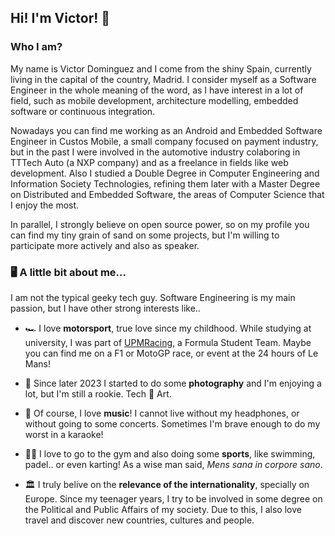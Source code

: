 ## Hi! I'm Victor! 👋

### Who I am?

My name is Victor Dominguez and I come from the shiny Spain, currently living in the capital of the country, Madrid. I consider myself as a Software Engineer in the whole meaning of the word, as I have interest in a lot of field, such as mobile development, architecture modelling, embedded software or continuous integration.

Nowadays you can find me working as an Android and Embedded Software Engineer in Custos Mobile, a small company focused on payment industry, but in the past I were involved in the automotive industry colaboring in TTTech Auto (a NXP company) and as a freelance in fields like web development. Also I studied a Double Degree in Computer Engineering and Information Society Technologies, refining them later with a Master Degree on Distributed and Embedded Software, the areas of Computer Science that I enjoy the most.

In parallel, I strongly believe on open source power, so on my profile you can find my tiny grain of sand on some projects, but I'm willing to participate more actively and also as speaker.

### 🖥️ A little bit about me...

I am not the typical geeky tech guy. Software Engineering is my main passion, but I have other strong interests like..

- 🏎 I love **motorsport**, true love since my childhood. While studying at university, I was part of [UPMRacing](https://upm-racing.es/), a Formula Student Team. Maybe you can find me on a F1 or MotoGP race, or event at the 24 hours of Le Mans!

- 📸 Since later 2023 I started to do some **photography** and I'm enjoying a lot, but I'm still a rookie. Tech 💖 Art.

- 🎤 Of course, I love **music**! I cannot live without my headphones, or without going to some concerts. Sometimes I'm brave enough to do my worst in a karaoke!

- 🏊‍♂️ I love to go to the gym and also doing some **sports**, like swimming, padel.. or even karting! As a wise man said, *Mens sana in corpore sano*.

- 🏛️ I truly belive on the **relevance of the internationality**, specially on Europe. Since my teenager years, I try to be involved in some degree on the Political and Public Affairs of my society. Due to this, I also love travel and discover new countries, cultures and people.
